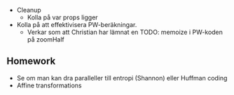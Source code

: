 - Cleanup
	- Kolla på var props ligger
- Kolla på att effektivisera PW-beräkningar.
	- Verkar som att Christian har lämnat en TODO: memoize i PW-koden på zoomHalf
## Homework

- Se om man kan dra paralleller till entropi (Shannon) eller Huffman coding
- Affine transformations